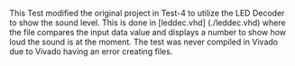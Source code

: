 This Test modified the original project in Test-4 to utilize the LED Decoder to show the sound level.
This is done in [leddec.vhd] (./leddec.vhd) where the file compares the input data value and displays a number to show how loud the sound is at the moment.
The test was never compiled in Vivado due to Vivado having an error creating files.
